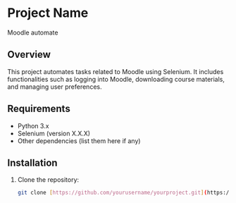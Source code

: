 # Project Name
Moodle automate
## Overview

This project automates tasks related to Moodle using Selenium. It includes functionalities such as logging into Moodle, downloading course materials, and managing user preferences.

## Requirements

- Python 3.x
- Selenium (version X.X.X)
- Other dependencies (list them here if any)

## Installation

1. Clone the repository:

   ```bash
   git clone [https://github.com/yourusername/yourproject.git](https://github.com/IDRISSELWAANABI/moodle-automate.git)
